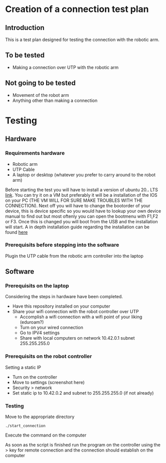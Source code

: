 # Creation of a connection test plan

## Introduction
This is a test plan designed for testing the connection with the robotic arm.

## To be tested
- Making a connection over UTP with the robotic arm

## Not going to be tested
- Movement of the robot arm
- Anything other than making a connection

# Testing
## Hardware
### Requirements hardware
- Robotic arm
- UTP Cable
- A laptop or desktop (whatever you prefer to carry around to the robot arm)

Before starting the test you will have to install a version of ubuntu 20.**.** LTS [link](https://releases.ubuntu.com/20.04/). You can try it on a VM but preferably it will be a installation of the IOS on your PC (THE VM WILL FOR SURE MAKE TROUBLES WITH THE CONNECTION). Next off you will have to change the bootorder of your device, this is device specific so you would have to lookup your own device manual to find out but most oftenly you can open the bootmenu with F1,F2 or F3. Once this is changed you will boot from the USB and the installation will start. A in depth installation guide regarding the installation can be found [here](https://itsfoss.com/install-ubuntu/)

### Prerequisits before stepping into the software
Plugin the UTP cable from the robotic arm controller into the laptop

## Software
### Prerequisits on the laptop
Considering the steps in hardware have been completed.
- Have this repository installed on your computer
- Share your wifi connection with the robot controller over UTP
  - Accomplish a wifi connection with a wifi point of your liking (eduroam?)
  - Turn on your wired connection
  - Go to IPV4 settings
  - Share with local computers on network 10.42.0.1 subnet 255.255.255.0

### Prerequisits on the robot controller
Setting a static IP
- Turn on the controller
- Move to settings (screenshot here)
- Security > network
- Set static ip to 10.42.0.2 and subnet to 255.255.255.0 (if not already)

### Testing
Move to the appropriate directory
```
./start_connection
```
Execute the command on the computer

As soon as the script is finished run the program on the controller using the > key for remote connection and the connection should establish on the computer
